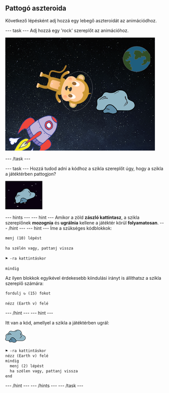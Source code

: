 ## Pattogó aszteroida

Következő lépésként adj hozzá egy lebegő aszteroidát az animációdhoz.

\--- task \--- Adj hozzá egy 'rock' szereplőt az animációhoz.

![Egy szikla szereplő hozzáadása](images/space-rock-sprite.png)

\--- /task \---

\--- task \--- Hozzá tudod adni a kódhoz a szikla szereplőt úgy, hogy a szikla a játéktérben pattogjon?

![Egy pattogó szikla tesztelése](images/space-bounce-test.png)

\--- hints \--- \--- hint \--- Amikor a zöld **zászló kattintasz**, a szikla szereplőnek **mozognia** és **ugrálnia** kellene a játéktér körül **folyamatosan**. \--- /hint \--- \--- hint \--- Íme a szükséges kódblokkok:

```blocks3
menj (10) lépést

ha szélén vagy, pattanj vissza

⚑ -ra kattintáskor

mindig
```

Az ilyen blokkok egyikével érdekesebb kiindulási irányt is állíthatsz a szikla szereplő számára:

```blocks3
fordulj ↻ (15) fokot

nézz (Earth v) felé
```

\--- /hint \--- \--- hint \---

Itt van a kód, amellyel a szikla a játéktérben ugrál:

![Rock sprite](images/sprite-rock.png)

```blocks3
⚑ -ra kattintáskor
nézz (Earth v) felé
mindig 
  menj (2) lépést
  ha szélen vagy, pattanj vissza
end
```

\--- /hint \--- \--- /hints \--- \--- /task \---